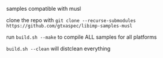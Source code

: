 samples compatible with musl

clone the repo with `git clone --recurse-submodules https://github.com/gtxaspec/libimp-samples-musl`

run `build.sh --make` to compile ALL samples for all platforms

`build.sh --clean` will distclean everything
